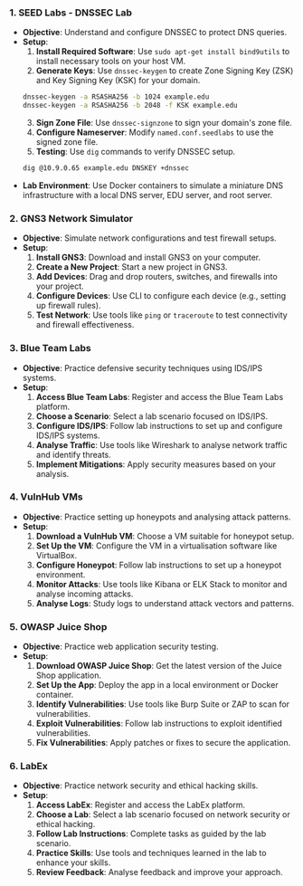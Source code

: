 ### 1. SEED Labs - DNSSEC Lab
   - **Objective**: Understand and configure DNSSEC to protect DNS queries.
   - **Setup**:
     1. **Install Required Software**: Use `sudo apt-get install bind9utils` to install necessary tools on your host VM.
     2. **Generate Keys**: Use `dnssec-keygen` to create Zone Signing Key (ZSK) and Key Signing Key (KSK) for your domain.
       ```bash
       dnssec-keygen -a RSASHA256 -b 1024 example.edu
       dnssec-keygen -a RSASHA256 -b 2048 -f KSK example.edu
       ```
     3. **Sign Zone File**: Use `dnssec-signzone` to sign your domain's zone file.
     4. **Configure Nameserver**: Modify `named.conf.seedlabs` to use the signed zone file.
     5. **Testing**: Use `dig` commands to verify DNSSEC setup.
       ```bash
       dig @10.9.0.65 example.edu DNSKEY +dnssec
       ```
   - **Lab Environment**: Use Docker containers to simulate a miniature DNS infrastructure with a local DNS server, EDU server, and root server.

### 2. GNS3 Network Simulator
   - **Objective**: Simulate network configurations and test firewall setups.
   - **Setup**:
     1. **Install GNS3**: Download and install GNS3 on your computer.
     2. **Create a New Project**: Start a new project in GNS3.
     3. **Add Devices**: Drag and drop routers, switches, and firewalls into your project.
     4. **Configure Devices**: Use CLI to configure each device (e.g., setting up firewall rules).
     5. **Test Network**: Use tools like `ping` or `traceroute` to test connectivity and firewall effectiveness.

### 3. Blue Team Labs
   - **Objective**: Practice defensive security techniques using IDS/IPS systems.
   - **Setup**:
     1. **Access Blue Team Labs**: Register and access the Blue Team Labs platform.
     2. **Choose a Scenario**: Select a lab scenario focused on IDS/IPS.
     3. **Configure IDS/IPS**: Follow lab instructions to set up and configure IDS/IPS systems.
     4. **Analyse Traffic**: Use tools like Wireshark to analyse network traffic and identify threats.
     5. **Implement Mitigations**: Apply security measures based on your analysis.

### 4. VulnHub VMs
   - **Objective**: Practice setting up honeypots and analysing attack patterns.
   - **Setup**:
     1. **Download a VulnHub VM**: Choose a VM suitable for honeypot setup.
     2. **Set Up the VM**: Configure the VM in a virtualisation software like VirtualBox.
     3. **Configure Honeypot**: Follow lab instructions to set up a honeypot environment.
     4. **Monitor Attacks**: Use tools like Kibana or ELK Stack to monitor and analyse incoming attacks.
     5. **Analyse Logs**: Study logs to understand attack vectors and patterns.

### 5. OWASP Juice Shop
   - **Objective**: Practice web application security testing.
   - **Setup**:
     1. **Download OWASP Juice Shop**: Get the latest version of the Juice Shop application.
     2. **Set Up the App**: Deploy the app in a local environment or Docker container.
     3. **Identify Vulnerabilities**: Use tools like Burp Suite or ZAP to scan for vulnerabilities.
     4. **Exploit Vulnerabilities**: Follow lab instructions to exploit identified vulnerabilities.
     5. **Fix Vulnerabilities**: Apply patches or fixes to secure the application.

### 6. LabEx
   - **Objective**: Practice network security and ethical hacking skills.
   - **Setup**:
     1. **Access LabEx**: Register and access the LabEx platform.
     2. **Choose a Lab**: Select a lab scenario focused on network security or ethical hacking.
     3. **Follow Lab Instructions**: Complete tasks as guided by the lab scenario.
     4. **Practice Skills**: Use tools and techniques learned in the lab to enhance your skills.
     5. **Review Feedback**: Analyse feedback and improve your approach.
